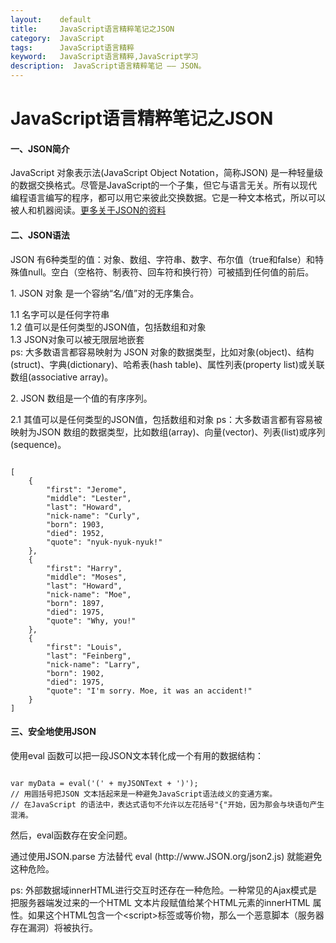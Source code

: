 ```yaml
---
layout:    default
title:     JavaScript语言精粹笔记之JSON
category:  JavaScript
tags:      JavaScript语言精粹
keyword:   JavaScript语言精粹,JavaScript学习
description:  JavaScript语言精粹笔记 —— JSON。
---
```


<div class="post-con">
<h1>JavaScript语言精粹笔记之JSON</h1>

<h4>一、JSON简介</h4>
<p>JavaScript 对象表示法(JavaScript Object Notation，简称JSON) 是一种轻量级的数据交换格式。尽管是JavaScript的一个子集，但它与语言无关。所有以现代编程语言编写的程序，都可以用它来彼此交换数据。它是一种文本格式，所以可以被人和机器阅读。<a href="http://www.JSON.org">更多关于JSON的资料</a></p>

<h4>二、JSON语法</h4>
<p>JSON 有6种类型的值：对象、数组、字符串、数字、布尔值（true和false）和特殊值null。空白（空格符、制表符、回车符和换行符）可被插到任何值的前后。</p>
<p>1. JSON 对象 是一个容纳“名/值”对的无序集合。</p>
<p>
	1.1 名字可以是任何字符串<br>
	1.2 值可以是任何类型的JSON值，包括数组和对象<br>
	1.3 JSON对象可以被无限层地嵌套<br>
	ps: 大多数语言都容易映射为 JSON 对象的数据类型，比如对象(object)、结构(struct)、字典(dictionary)、哈希表(hash table)、属性列表(property list)或关联数组(associative array)。
</p>
<p>2. JSON 数组是一个值的有序序列。</p>
<p>
	2.1 其值可以是任何类型的JSON值，包括数组和对象
	ps：大多数语言都有容易被映射为JSON 数组的数据类型，比如数组(array)、向量(vector)、列表(list)或序列(sequence)。
</p>
<pre><code class="javascript">
[
	{
		"first": "Jerome",
		"middle": "Lester",
		"last": "Howard",
		"nick-name": "Curly",
		"born": 1903,
		"died": 1952,
		"quote": "nyuk-nyuk-nyuk!"
	},
	{
		"first": "Harry",
		"middle": "Moses",
		"last": "Howard",
		"nick-name": "Moe",
		"born": 1897,
		"died": 1975,
		"quote": "Why, you!"
	},
	{
		"first": "Louis",
		"last": "Feinberg",
		"nick-name": "Larry",
		"born": 1902,
		"died": 1975,
		"quote": "I'm sorry. Moe, it was an accident!"
	}
]
</code></pre>

<h4>三、安全地使用JSON</h4>
<p>使用eval 函数可以把一段JSON文本转化成一个有用的数据结构：</p>
<pre><code class="javascript">
var myData = eval('(' + myJSONText + ')');
// 用圆括号把JSON 文本括起来是一种避免JavaScript语法歧义的变通方案。
// 在JavaScript 的语法中，表达式语句不允许以左花括号"{"开始，因为那会与块语句产生混淆。
</code></pre>

<p>然后，eval函数存在安全问题。</p>
<p>通过使用JSON.parse 方法替代 eval (http://www.JSON.org/json2.js) 就能避免这种危险。</p>
<p>ps: 外部数据域innerHTML进行交互时还存在一种危险。一种常见的Ajax模式是把服务器端发过来的一个HTML 文本片段赋值给某个HTML元素的innerHTML 属性。如果这个HTML包含一个&lt;script&gt;标签或等价物，那么一个恶意脚本（服务器存在漏洞）将被执行。</p>



</div>